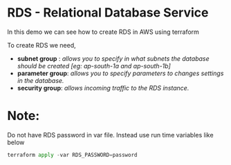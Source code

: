 # RDS - Relational Database Service

In this demo we can see how to create RDS in AWS using terraform

To create RDS we need,
- **subnet group** : _allows you to specify  in what subnets the database should be created [eg: ap-south-1a and ap-south-1b]_
- **parameter group**: _allows you to specify parameters to changes settings in the database._
- **security group**: _allows incoming traffic to the RDS instance._

# Note: 
Do not have RDS password in var file. Instead use run time variables like below
```python
terraform apply -var RDS_PASSWORD=password
```
